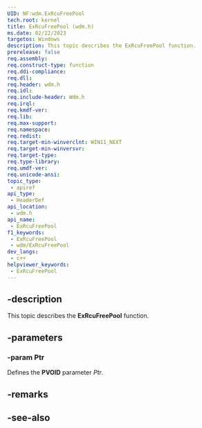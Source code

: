 ```yaml
---
UID: NF:wdm.ExRcuFreePool
tech.root: kernel
title: ExRcuFreePool (wdm.h)
ms.date: 02/22/2023
targetos: Windows
description: This topic describes the ExRcuFreePool function.
prerelease: false
req.assembly: 
req.construct-type: function
req.ddi-compliance: 
req.dll: 
req.header: wdm.h
req.idl: 
req.include-header: Wdm.h
req.irql: 
req.kmdf-ver: 
req.lib: 
req.max-support: 
req.namespace: 
req.redist: 
req.target-min-winverclnt: WIN11_NEXT
req.target-min-winversvr: 
req.target-type: 
req.type-library: 
req.umdf-ver: 
req.unicode-ansi: 
topic_type:
 - apiref
api_type:
 - HeaderDef
api_location:
 - wdm.h
api_name:
 - ExRcuFreePool
f1_keywords:
 - ExRcuFreePool
 - wdm/ExRcuFreePool
dev_langs:
 - c++
helpviewer_keywords:
 - ExRcuFreePool
---
```


## -description

This topic describes the **ExRcuFreePool** function.

## -parameters

### -param Ptr

Defines the **PVOID** parameter *Ptr*.

## -remarks

## -see-also
